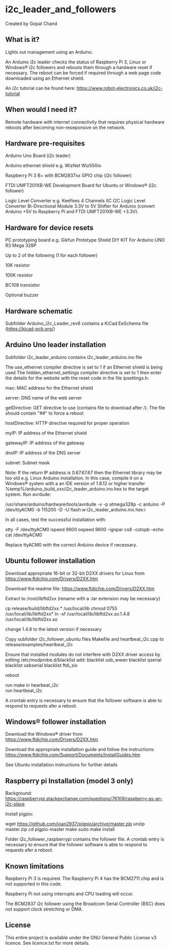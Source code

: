 # i2c_leader_and_followers
Created by Gopal Chand

## What is it?
Lights out management using an Arduino. 

An Arduino i2c leader checks the status of Raspberry Pi 3, Linux or Windows® i2c followers and reboots them through a hardware reset if necessary. The reboot can be forced if required through a web page code downloaded using an Ethernet shield.

An i2c tutorial can be found here: https://www.robot-electronics.co.uk/i2c-tutorial

## When would I need it?
Remote hardware with internet connectivity that requires physical hardware reboots after becoming non-reseponsive on the network.

## Hardware pre-requisites
Arduino Uno Board (i2c leader)

Arduino ethernet shield e.g. WizNet Wiz550io

Raspberry Pi 3 B+ with BCM2837xx GPIO chip (i2c follower)

FTDI UMFT201XB-WE Development Board for Ubuntu or Windows® (i2c follower)

Logic Level Converter e.g. KeeYees 4 Channels IIC I2C Logic Level Converter Bi-Directional Module 3.3V to 5V Shifter for Arduino (convert Arduino +5V to Raspberry Pi and FTDI UMFT201XB-WE +3.3V).

## Hardware for device resets
PC prototyping board e.g. Gikfun Prototype Shield DIY KIT For Arduino UNO R3 Mega 328P

Up to 2 of the following (1 for each follower)

  10K resistor
  
  100K resistor
  
  BC108 transistor
  
Optional buzzer

## Hardware schematic

Subfolder Arduino_i2c_Leader_rev6 contains a KiCad EeSchema file (https://kicad-pcb.org/)

## Arduino Uno leader installation

Subfolder i2c_leader_arduino contains i2c_leader_arduino.ino file

The use_ethernet compiler directive is set to 1 if an Ethernet shield is being used
The hidden_ethernet_settings compiler directive is set to 1 then enter the details for the website with the reset code in the file ipsettings.h:

mac: MAC address for the Ethernet shield

server: DNS name of the web server

getDirective: GET directive to use (contains file to download after /). The file should contain "##" to force a reboot

hostDirective: HTTP directive required for proper operation

myIP: IP address of the Ethernet shield

gatewayIP: IP address of the gateway

dnsIP: IP address of the DNS server

subnet: Subnet mask

Note: If the return IP address is 0.67.67.67 then the Ethernet library may be too old e.g. Linux Arduino installation. In this case, compile it on a Windows® system with a an IDE version of 1.8.12 or higher transfer %temp%/arduino_build_xxx/i2c_leader_arduino.ino.hex to the target system. Run avrdude:

/usr/share/arduino/hardware/tools/avrdude -v -p atmega328p -c arduino -P /dev/ttyACM0 -b 115200 -D -U flash:w:i2c_leader_arduino.ino.hex:i 

In all cases, test the successful installation with:

stty -F /dev/ttyACM0 ispeed 9600 ospeed 9600 -ignpar cs8 -cstopb -echo
cat /dev/ttyACM0

Replace ttyACM0 with the correct Arduino device if necessary.

## Ubuntu follower installation
Download appropriate 16-bit or 32-bit D2XX drivers for Linux from https://www.ftdichip.com/Drivers/D2XX.htm

Download the readme file: https://www.ftdichip.com/Drivers/D2XX.htm

Extract to /root/libftd2xx (rename with a .tar extension may be necessary)

cp release/build/libftd2xx.* /usr/local/lib
chmod 0755 /usr/local/lib/libftd2xx*
ln -sf /usr/local/lib/libftd2xx.so.1.4.8 /usr/local/lib/libftd2xx.so

change 1.4.8 to the latest version if necessary

Copy subfolder i2c_follower_ubuntu files Makefile and heartbeat_i2c.cpp to release/examples/heartbeat_i2c

Ensure that installed modules do not interfere with D2XX driver access by editing /etc/modprobe.d/blacklist
add:
blacklist usb_wwan
blacklist qserial
blacklist usbserial
blacklist ftdi_sio

reboot

run make in hearbeat_i2c  
run heartbeat_i2c

A crontab entry is necessary to ensure that the follower software is able to respond to requests afer a reboot.

## Windows® follower installation
Download the Windows® driver from https://www.ftdichip.com/Drivers/D2XX.htm

Download the appropriate installation guide and follow the instructions: https://www.ftdichip.com/Support/Documents/InstallGuides.htm

See Ubuntu installation instructions for further details

## Raspberry pi Installation (model 3 only)
Background: https://raspberrypi.stackexchange.com/questions/76109/raspberry-as-an-i2c-slave

Install pigpio:

wget https://github.com/joan2937/pigpio/archive/master.zip
unzip master.zip
cd pigpio-master
make
sudo make install

Folder i2c_follower_raspberrypi contains the follower file. A crontab entry is necessary to ensure that the follower software is able to respond to requests afer a reboot.

## Known limitations
Raspberry Pi 3 is required. The Raspberry Pi 4 has the BCM2711 chip and is not supported in this code.

Raspberry Pi not using interrupts and CPU loading will occur.

The BCM2837 i2c follower using the Broadcom Serial Controller (BSC) does not support clock stretching or DMA.

## License
This entire project is available under the GNU General Public License v3 licence. See licence.txt for more details.
